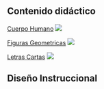 
## Contenido didáctico

[Cuerpo Humano](https://rober19.github.io/drag-drop/diseño-instruccional-cuerpo-humano/Arrastrar-cuerpo%20humano/)
![](https://i.ibb.co/ncVjxbb/image.png)

[Figuras Geometricas]( https://rober19.github.io/drag-drop/diseño-instruccional-figuras-geometricas/Figuras-Geometricas/index.html)
![](https://i.ibb.co/grsxLr8/image.png)

[Letras Cartas]( https://rober19.github.io/drag-drop/diseño-instruccional-letras-cartas/LetrasCartas/)
![](https://i.ibb.co/9p8FDnR/image.png)

## Diseño Instruccional